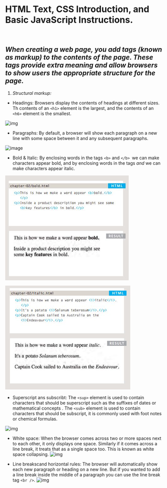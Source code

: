 # **HTML Text, CSS Introduction, and Basic JavaScript Instructions.**
<br>

## *When creating a web page, you add tags (known as markup) to the contents of the page. These tags provide extra meaning and allow browsers to show users the appropriate structure for the page.*
1. *Structural markup:*
- Headings: Browsers display the contents of headings at different sizes. Th contents of an `<h1>` element is the largest, and the contents of an `<h6>` element is the smallest.

![img](/home/tamara/Reading-notes/code201/images/headings.JPG)

- Paragraphs: By default, a browser will show each paragraph on a new line with some space between it and
any subsequent paragraphs.

![image](/home/tamara/Reading-notes/code201/images/paragraphs.JPG)

- Bold & Italic: By enclosing words in the tags `<b>` and `</b> `we can make characters appear bold, and by enclosing words in the tags <i> and </i> we can make characters appear italic.

![img](code201/images/bold.JPG)

![image](./code201/images/italic.JPG)

- Superscript ans subscribt: The `<sup>` element is used
to contain characters that should be superscript such as the suffixes of dates or mathematical concepts . 
The `<sub>` element is used to contain characters that should
be subscript, it is commonly used with foot notes or chemical
formulas.

![img](/home/tamara/Reading-notes/code201/images/super.JPG)

- White space: When the browser comes across
two or more spaces next to each other, it only displays one space. Similarly if it comes across a line break, it treats that as a single space too. This is known as white space collapsing.
 ![img](/home/tamara/Reading-notes/code201/images/space.JPG)

 - Line breakscand horizontal rules: The browser will automatically show each new paragraph or heading on a new line. But if you wanted to add a line break inside the middle of a paragraph you can use the line break tag 
 `<br />`.
![img](/home/tamara/Reading-notes/code201/images/br.JPG)




